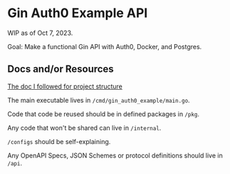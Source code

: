 # Gin Auth0 Example API

WIP as of Oct 7, 2023.

Goal: Make a functional Gin API with Auth0, Docker, and Postgres.

## Docs and/or Resources

[The doc I followed for project structure](https://github.com/golang-standards/project-layout)

The main executable lives in `/cmd/gin_auth0_example/main.go`.

Code that code be reused should be in defined packages in `/pkg`.

Any code that won't be shared can live in `/internal`.

`/configs` should be self-explaining.

Any OpenAPI Specs, JSON Schemes or protocol definitions should live in `/api`.
